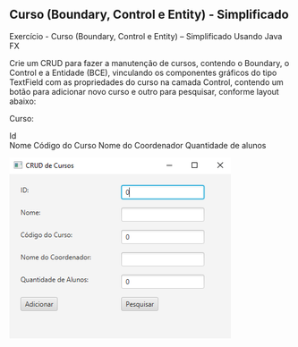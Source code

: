 ##  Curso (Boundary, Control e Entity) - Simplificado

Exercício - Curso (Boundary, Control e Entity) – Simplificado Usando Java FX

Crie um CRUD para fazer a manutenção de cursos, contendo o Boundary, o Control e a Entidade (BCE), vinculando os componentes gráficos do tipo TextField com as propriedades do curso na camada Control, contendo um botão para adicionar novo curso e outro para pesquisar, conforme layout abaixo:

Curso:

Id        
Nome
Código do Curso
Nome do Coordenador
Quantidade de alunos

![Alt text](image.png)